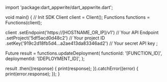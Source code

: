 import 'package:dart_appwrite/dart_appwrite.dart';

void main() { // Init SDK
  Client client = Client();
  Functions functions = Functions(client);

  client
    .setEndpoint('https://[HOSTNAME_OR_IP]/v1') // Your API Endpoint
    .setProject('5df5acd0d48c2') // Your project ID
    .setKey('919c2d18fb5d4...a2ae413da83346ad2') // Your secret API key
  ;

  Future result = functions.updateDeployment(
    functionId: '[FUNCTION_ID]',
    deploymentId: '[DEPLOYMENT_ID]',
  );

  result
    .then((response) {
      print(response);
    }).catchError((error) {
      print(error.response);
  });
}